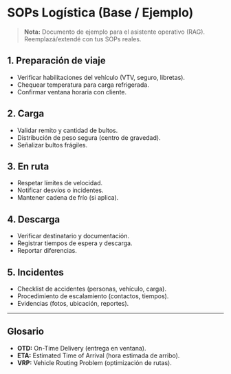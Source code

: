 # SOPs Logística (Base / Ejemplo)

> **Nota:** Documento de ejemplo para el asistente operativo (RAG).
> Reemplazá/extendé con tus SOPs reales.

## 1. Preparación de viaje
- Verificar habilitaciones del vehículo (VTV, seguro, libretas).
- Chequear temperatura para carga refrigerada.
- Confirmar ventana horaria con cliente.

## 2. Carga
- Validar remito y cantidad de bultos.
- Distribución de peso segura (centro de gravedad).
- Señalizar bultos frágiles.

## 3. En ruta
- Respetar límites de velocidad.
- Notificar desvíos o incidentes.
- Mantener cadena de frío (si aplica).

## 4. Descarga
- Verificar destinatario y documentación.
- Registrar tiempos de espera y descarga.
- Reportar diferencias.

## 5. Incidentes
- Checklist de accidentes (personas, vehículo, carga).
- Procedimiento de escalamiento (contactos, tiempos).
- Evidencias (fotos, ubicación, reportes).

---

## Glosario
- **OTD:** On-Time Delivery (entrega en ventana).
- **ETA:** Estimated Time of Arrival (hora estimada de arribo).
- **VRP:** Vehicle Routing Problem (optimización de rutas).

